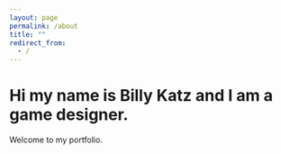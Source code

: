 ```yaml
---
layout: page
permalink: /about
title: ""
redirect_from:
  - /
---
```

# Hi my name is Billy Katz and I am a game designer. 

Welcome to my portfolio.
